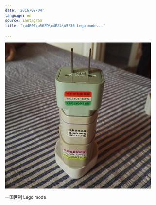 ```yaml
---
date: '2016-09-04'
language: en
source: instagram
title: "\u4E00\u56FD\u4E24\u5236 Lego mode..."

---
```


![](/uploads/instagram/201609/938b2fbdce2d555d1520459159687697.jpg)

一国两制 Lego mode
            